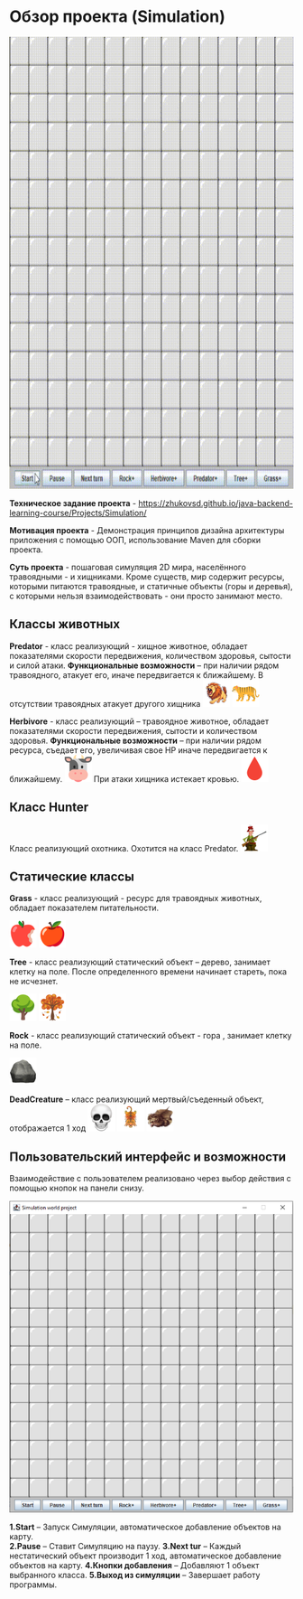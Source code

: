 #                                              Обзор проекта (Simulation)
<img src="https://github.com/AleksandrKamen/Simulation-World/blob/master/Picture/Simulation-world-project-2023-10-29-15-02-15.gif" width="800" height="800" />


**Техническое задание проекта** -  https://zhukovsd.github.io/java-backend-learning-course/Projects/Simulation/

**Мотивация проекта** - Демонстрация принципов дизайна архитектуры приложения с помощью ООП, использование Maven для сборки проекта.
	
**Суть проекта** - пошаговая симуляция 2D мира, населённого травоядными - и хищниками. Кроме существ, мир содержит ресурсы, которыми питаются травоядные, и статичные объекты (горы и деревья), с которыми нельзя взаимодействовать - они просто занимают место.
	
##                                                   **Классы животных** 
  **Predator** - класс реализующий - хищное животное, обладает показателями скорости передвижения, количеством здоровья, сытости и силой атаки.  **Функциональные возможности** – при наличии рядом травоядного, атакует его, иначе передвигается к ближайшему. В отсутствии травоядных атакует другого хищника   ![Image alt](https://github.com/AleksandrKamen/Simulation-World/blob/master/Picture/Swing.Picture/lion.png)  ![Image alt](https://github.com/AleksandrKamen/Simulation-World/blob/master/Picture/Swing.Picture/tiger.png)  

 **Herbivore** - класс реализующий – травоядное животное, обладает показателями скорости передвижения, сытости и количеством здоровья.  **Функциональные возможности** – при наличии рядом ресурса, съедает его, увеличивая свое HP  иначе передвигается к ближайшему.
 ![Image alt](https://github.com/AleksandrKamen/Simulation-World/blob/master/Picture/Swing.Picture/cow.png)  При атаки хищника истекает кровью.  ![Image alt](https://github.com/AleksandrKamen/Simulation-World/blob/master/Picture/Swing.Picture/blood2.png) 
 
 
 ##                                                   **Класс Hunter**
Класс реализующий охотника. Охотится на класс Predator. ![Image alt](https://github.com/AleksandrKamen/Simulation-World/blob/master/Picture/Swing.Picture/hunter.png)  

 
 ## Статические классы
 **Grass** - класс реализующий - ресурс для травоядных животных, обладает показателем питательности. 
 
![Image alt](https://github.com/AleksandrKamen/Simulation-World/blob/master/Picture/Swing.Picture/apple_red.png)  ![Image alt](https://github.com/AleksandrKamen/Simulation-World/blob/master/Picture/Swing.Picture/apple_red_full.png) 
 
 **Tree** - класс реализующий  статический объект – дерево, занимает клетку на поле. После определенного времени начинает стареть, пока не исчезнет.
 
 ![Image alt](https://github.com/AleksandrKamen/Simulation-World/blob/master/Picture/Swing.Picture/tree.png)  ![Image alt](https://github.com/AleksandrKamen/Simulation-World/blob/master/Picture/Swing.Picture/treeSpring.png) 
 
 **Rock** - класс реализующий  статический объект - гора , занимает клетку на поле. 
 
![Image alt](https://github.com/AleksandrKamen/Simulation-World/blob/master/Picture/Swing.Picture/rock.png) 
 
 **DeadCreature** – класс реализующий мертвый/съеденный объект, отображается 1 ход 
![Image alt](https://github.com/AleksandrKamen/Simulation-World/blob/master/Picture/Swing.Picture/skull.png) ![Image alt](https://github.com/AleksandrKamen/Simulation-World/blob/master/Picture/Swing.Picture/tiger_sh.png)  ![Image alt](https://github.com/AleksandrKamen/Simulation-World/blob/master/Picture/Swing.Picture/lion_sh.png)  

## Пользовательский интерфейс  и возможности 

Взаимодействие с пользователем реализовано через выбор действия с помощью кнопок на панели снизу.
 
![Image alt](https://github.com/AleksandrKamen/Simulation-World/blob/master/Picture/Swing.Picture/bottom.PNG) 
  
**1.Start**  – Запуск Симуляции, автоматическое добавление объектов на карту.    
**2.Pause** – Ставит Симуляцию на паузу.
**3.Next tur** – Каждый нестатический объект производит 1 ход, автоматическое добавление объектов на карту. 
**4.Кнопки добавления**  – Добавляют 1 объект выбранного класса.
**5.Выход из симуляции** – Завершает работу программы. 

  



    
   
